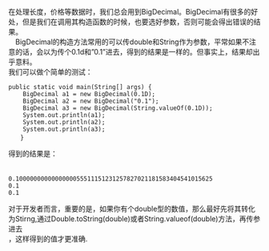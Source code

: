   在处理长度，价格等数据时，我们总会用到BigDecimal。BigDecimal有很多的好处，但是我们在调用其构造函数的时候，也要选好参数，否则可能会得出错误的结果。  
　BigDecimal的构造方法常用的可以传double和String作为参数，平常如果不注意的话，会以为传个0.1d和”0.1”进去，得到的结果是一样的。但事实上，结果却出乎意料。  
 我们可以做个简单的测试：  
  
    public static void main(String[] args) {
        BigDecimal a1 = new BigDecimal(0.1D);
    	BigDecimal a2 = new BigDecimal("0.1");
    	BigDecimal a3 = new BigDecimal(String.valueOf(0.1D));
    	System.out.println(a1);
    	System.out.println(a2);
    	System.out.println(a3);
    　　}
  
得到的结果是：  
  　　

    0.1000000000000000055511151231257827021181583404541015625
    0.1
    0.1
  
对于开发者而言，重要的是，如果你有个double型的数值，那么最好先将其转化为Stirng,通过Double.toString(double)或者String.valueof(double)方法，再传参进去  
，这样得到的值才更准确.  
